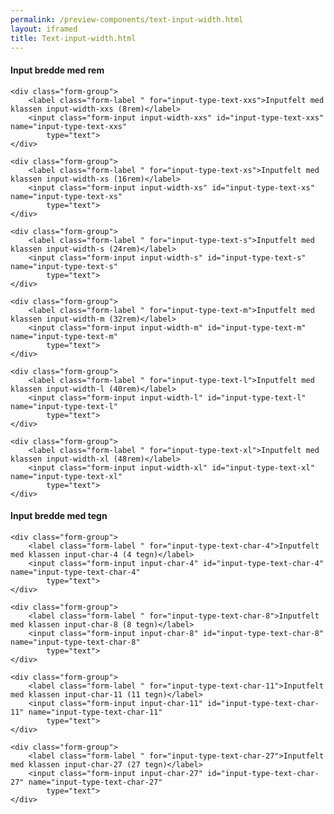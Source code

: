 ```yaml
--- 
permalink: /preview-components/text-input-width.html
layout: iframed 
title: Text-input-width.html
---
```

<div class="container">
    <h4>Input bredde med rem</h4>

    <div class="form-group">
        <label class="form-label " for="input-type-text-xxs">Inputfelt med klassen input-width-xxs (8rem)</label>
        <input class="form-input input-width-xxs" id="input-type-text-xxs" name="input-type-text-xxs"
            type="text">
    </div>

    <div class="form-group">
        <label class="form-label " for="input-type-text-xs">Inputfelt med klassen input-width-xs (16rem)</label>
        <input class="form-input input-width-xs" id="input-type-text-xs" name="input-type-text-xs"
            type="text">
    </div>

    <div class="form-group">
        <label class="form-label " for="input-type-text-s">Inputfelt med klassen input-width-s (24rem)</label>
        <input class="form-input input-width-s" id="input-type-text-s" name="input-type-text-s"
            type="text">
    </div>

    <div class="form-group">
        <label class="form-label " for="input-type-text-m">Inputfelt med klassen input-width-m (32rem)</label>
        <input class="form-input input-width-m" id="input-type-text-m" name="input-type-text-m"
            type="text">
    </div>

    <div class="form-group">
        <label class="form-label " for="input-type-text-l">Inputfelt med klassen input-width-l (40rem)</label>
        <input class="form-input input-width-l" id="input-type-text-l" name="input-type-text-l"
            type="text">
    </div>

    <div class="form-group">
        <label class="form-label " for="input-type-text-xl">Inputfelt med klassen input-width-xl (48rem)</label>
        <input class="form-input input-width-xl" id="input-type-text-xl" name="input-type-text-xl"
            type="text">
    </div>

</div>

<div class="container">
    <h4 class="mt-7">Input bredde med tegn</h4>

    <div class="form-group">
        <label class="form-label " for="input-type-text-char-4">Inputfelt med klassen input-char-4 (4 tegn)</label>
        <input class="form-input input-char-4" id="input-type-text-char-4" name="input-type-text-char-4"
            type="text">
    </div>

    <div class="form-group">
        <label class="form-label " for="input-type-text-char-8">Inputfelt med klassen input-char-8 (8 tegn)</label>
        <input class="form-input input-char-8" id="input-type-text-char-8" name="input-type-text-char-8"
            type="text">
    </div>

    <div class="form-group">
        <label class="form-label " for="input-type-text-char-11">Inputfelt med klassen input-char-11 (11 tegn)</label>
        <input class="form-input input-char-11" id="input-type-text-char-11" name="input-type-text-char-11"
            type="text">
    </div>

    <div class="form-group">
        <label class="form-label " for="input-type-text-char-27">Inputfelt med klassen input-char-27 (27 tegn)</label>
        <input class="form-input input-char-27" id="input-type-text-char-27" name="input-type-text-char-27"
            type="text">
    </div>

</div>